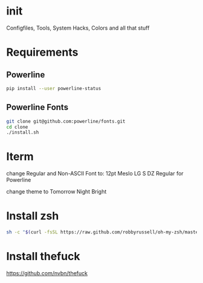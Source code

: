 init
====

Configfiles, Tools, System Hacks, Colors and all that stuff


# Requirements
## Powerline
```sh
pip install --user powerline-status
```

## Powerline Fonts
```sh
git clone git@github.com:powerline/fonts.git
cd clone
./install.sh
```


# Iterm

change Regular and Non-ASCII Font to:
12pt Meslo LG S DZ Regular for Powerline

change theme to Tomorrow Night Bright

# Install zsh
```sh
sh -c "$(curl -fsSL https://raw.github.com/robbyrussell/oh-my-zsh/master/tools/install.sh)"
```


# Install thefuck
https://github.com/nvbn/thefuck

